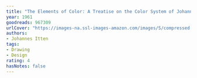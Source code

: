 ```yaml
---
title: "The Elements of Color: A Treatise on the Color System of Johannes Itten Based on His Book the Art of Color"
year: 1961
goodreads: 967309
urlCover: "https://images-na.ssl-images-amazon.com/images/S/compressed.photo.goodreads.com/books/1388639623i/967309.jpg"
authors:
- Johannes Itten
tags:
- Drawing
- Design
rating: 4
hasNotes: false
---
```

